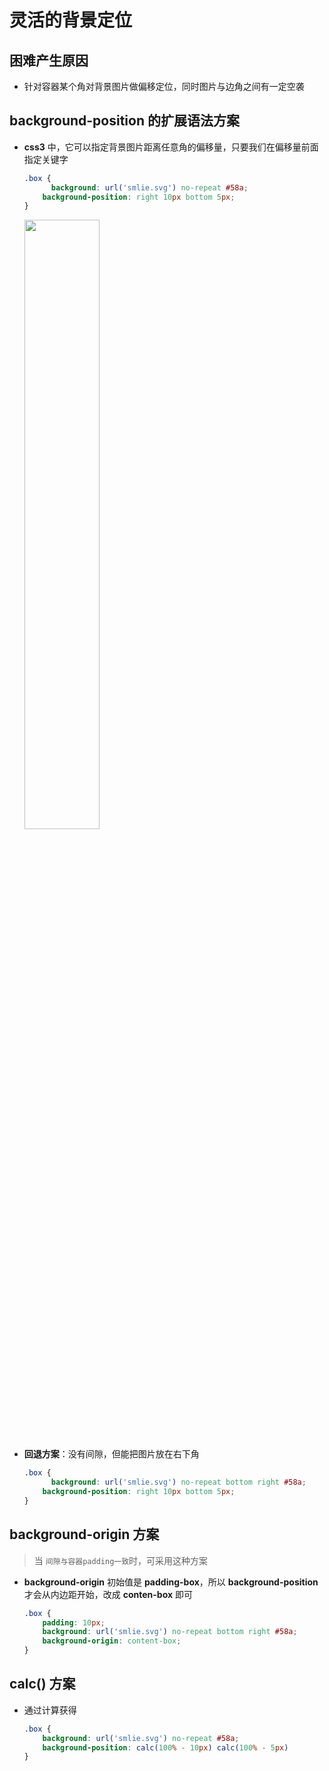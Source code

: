 # 灵活的背景定位

## 困难产生原因

- 针对容器某个角对背景图片做偏移定位，同时图片与边角之间有一定空袭

## **background-position** 的扩展语法方案

- **css3** 中，它可以指定背景图片距离任意角的偏移量，只要我们在偏移量前面指定关键字

  ```css
  .box {
  		background: url('smlie.svg') no-repeat #58a;
      background-position: right 10px bottom 5px;
  }
  ```

  <img src="https://cdn.jsdelivr.net/gh/kingmusi/blogImages/img/20210408225605.png" style="width:50%;" />

- **回退方案**：没有间隙，但能把图片放在右下角

  ```css
  .box {
  		background: url('smlie.svg') no-repeat bottom right #58a;
      background-position: right 10px bottom 5px;
  }
  ```

## **background-origin** 方案

> 当 `间隙与容器padding一致`时，可采用这种方案

- **background-origin** 初始值是 **padding-box**，所以 **background-position** 才会从内边距开始，改成 **conten-box** 即可

  ```css
  .box {
      padding: 10px;
      background: url('smlie.svg') no-repeat bottom right #58a;
      background-origin: content-box;
  }
  ```

## **calc()** 方案

- 通过计算获得

  ```css
  .box {
      background: url('smlie.svg') no-repeat #58a;
      background-position: calc(100% - 10px) calc(100% - 5px)
  }
  ```

  